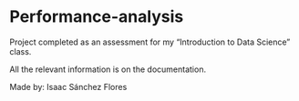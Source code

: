 # Performance-analysis
Project completed as an assessment for my “Introduction to Data Science” class.

All the relevant information is on the documentation.

Made by: Isaac Sánchez Flores
